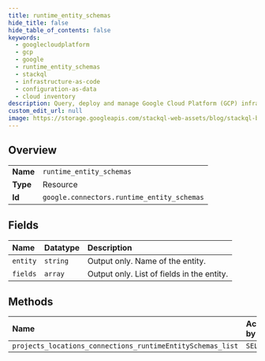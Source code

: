 ```yaml
---
title: runtime_entity_schemas
hide_title: false
hide_table_of_contents: false
keywords:
  - googlecloudplatform
  - gcp
  - google
  - runtime_entity_schemas
  - stackql
  - infrastructure-as-code
  - configuration-as-data
  - cloud inventory
description: Query, deploy and manage Google Cloud Platform (GCP) infrastructure and resources using SQL
custom_edit_url: null
image: https://storage.googleapis.com/stackql-web-assets/blog/stackql-blog-post-featured-image.png
---
```

  
    

## Overview
<table><tbody>
<tr><td><b>Name</b></td><td><code>runtime_entity_schemas</code></td></tr>
<tr><td><b>Type</b></td><td>Resource</td></tr>
<tr><td><b>Id</b></td><td><code>google.connectors.runtime_entity_schemas</code></td></tr>
</tbody></table>

## Fields
| Name | Datatype | Description |
|:-----|:---------|:------------|
| `entity` | `string` | Output only. Name of the entity. |
| `fields` | `array` | Output only. List of fields in the entity. |
## Methods
| Name | Accessible by | Required Params |
|:-----|:--------------|:----------------|
| `projects_locations_connections_runtimeEntitySchemas_list` | `SELECT` | `parent` |
